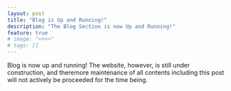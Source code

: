 ```yaml
---
layout: post
title: "Blog is Up and Running!"
description: "The Blog Section is now Up and Running!"
feature: true
# image: "<++>"
# tags: []
---
```


Blog is now up and running! The website, however, is still under construction,
and theremore maintenance of all contents including this post will not actively
be proceeded for the time being.
